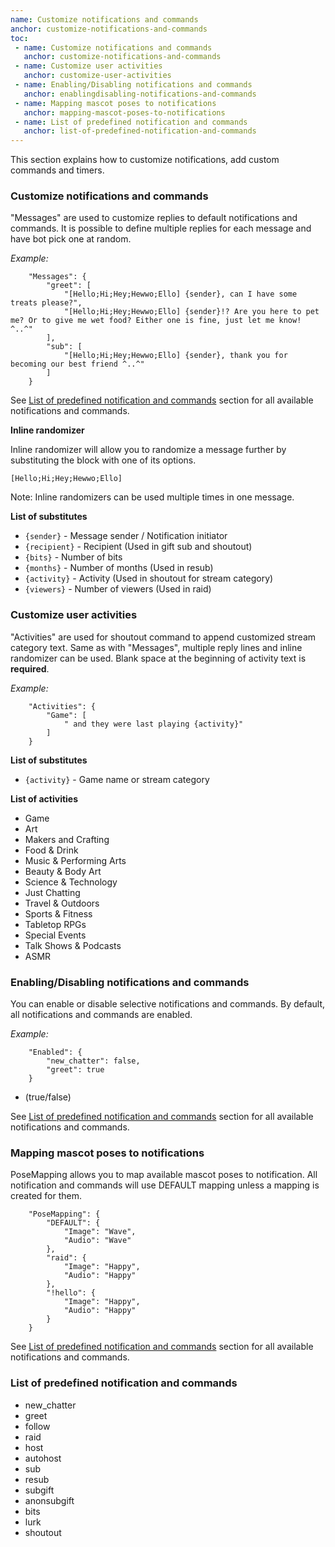 ```yaml
---
name: Customize notifications and commands
anchor: customize-notifications-and-commands
toc: 
 - name: Customize notifications and commands
   anchor: customize-notifications-and-commands
 - name: Customize user activities
   anchor: customize-user-activities
 - name: Enabling/Disabling notifications and commands
   anchor: enablingdisabling-notifications-and-commands
 - name: Mapping mascot poses to notifications
   anchor: mapping-mascot-poses-to-notifications
 - name: List of predefined notification and commands
   anchor: list-of-predefined-notification-and-commands
---
```

This section explains how to customize notifications, add custom commands and timers.

### Customize notifications and commands
"Messages" are used to customize replies to default notifications and commands.
It is possible to define multiple replies for each message and have bot pick one at random.

*Example:*
```
    "Messages": {
        "greet": [
            "[Hello;Hi;Hey;Hewwo;Ello] {sender}, can I have some treats please?",
            "[Hello;Hi;Hey;Hewwo;Ello] {sender}!? Are you here to pet me? Or to give me wet food? Either one is fine, just let me know! ^..^"
        ],
        "sub": [
            "[Hello;Hi;Hey;Hewwo;Ello] {sender}, thank you for becoming our best friend ^..^"
        ]
    }
```
<span class="icon info">See <a class="icon doc" href="{{ site.github.url }}/documentation#list-of-predefined-notification-and-commands">List of predefined notification and commands</a> section for all available notifications and commands.</span>

**Inline randomizer**

Inline randomizer will allow you to randomize a message further by substituting the block with one of its options.
```
[Hello;Hi;Hey;Hewwo;Ello]
```
<span class="icon idea">Note: Inline randomizers can be used multiple times in one message.</span>

**List of substitutes**
- `{sender}` - Message sender / Notification initiator
- `{recipient}` - Recipient (Used in gift sub and shoutout)
- `{bits}` - Number of bits
- `{months}` - Number of months (Used in resub)
- `{activity}` - Activity (Used in shoutout for stream category)
- `{viewers}` - Number of viewers (Used in raid)

### Customize user activities
"Activities" are used for shoutout command to append customized stream category text.
Same as with "Messages", multiple reply lines and inline randomizer can be used.
Blank space at the beginning of activity text is **required**.

*Example:*
```
    "Activities": {
        "Game": [
            " and they were last playing {activity}"
        ]
    }
```

**List of substitutes**
- `{activity}` - Game name or stream category

**List of activities**
- Game
- Art
- Makers and Crafting
- Food & Drink
- Music & Performing Arts
- Beauty & Body Art
- Science & Technology
- Just Chatting
- Travel & Outdoors
- Sports & Fitness
- Tabletop RPGs
- Special Events
- Talk Shows & Podcasts
- ASMR

### Enabling/Disabling notifications and commands
You can enable or disable selective notifications and commands.
By default, all notifications and commands are enabled.

*Example:*
```
    "Enabled": {
        "new_chatter": false,
        "greet": true
    }
```
* (true/false)

<span class="icon info">See <a class="icon doc" href="{{ site.github.url }}/documentation#list-of-predefined-notification-and-commands">List of predefined notification and commands</a> section for all available notifications and commands.</span>

### Mapping mascot poses to notifications
PoseMapping allows you to map available mascot poses to notification.
All notification and commands will use DEFAULT mapping unless a mapping is created for them.
```
    "PoseMapping": {
        "DEFAULT": {
            "Image": "Wave",
            "Audio": "Wave"
        },
        "raid": {
            "Image": "Happy",
            "Audio": "Happy"
        },
        "!hello": {
            "Image": "Happy",
            "Audio": "Happy"
        }
    }
```
<span class="icon info">See <a class="icon doc" href="{{ site.github.url }}/documentation#list-of-predefined-notification-and-commands">List of predefined notification and commands</a> section for all available notifications and commands.</span>

### List of predefined notification and commands

- new_chatter
- greet
- follow
- raid
- host
- autohost
- sub
- resub
- subgift
- anonsubgift
- bits
- lurk
- shoutout
